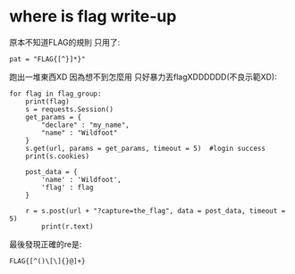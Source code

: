 ﻿where is flag write-up
===

原本不知道FLAG的規則 只用了:

	pat = "FLAG{[^}]*}"

跑出一堆東西XD 因為想不到怎麼用 只好暴力丟flagXDDDDDD(不良示範XD):

	for flag in flag_group:
		print(flag)
		s = requests.Session()
		get_params = {
			"declare" : "my_name",
			"name" : "Wildfoot"
		}
		s.get(url, params = get_params, timeout = 5)  #login success
		print(s.cookies)

		post_data = {
			'name' : 'Wildfoot',
			'flag' : flag
		}

		r = s.post(url + "?capture=the_flag", data = post_data, timeout = 5)
		    print(r.text)
			
最後發現正確的re是:

	FLAG{[^()\[\]{}@]+}